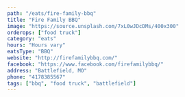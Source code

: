 ```yaml
---
path: "/eats/fire-family-bbq"
title: "Fire Family BBQ"
image: "https://source.unsplash.com/7xL0wJDcDMs/400x300"
orderops: ["food truck"]
category: "eats"
hours: "Hours vary"
eatsType: "BBQ"
website: "http://firefamilybbq.com/"
facebook: "https://www.facebook.com/firefamilybbq/"
address: "Battlefield, MO"
phone: "4178385567"
tags: ["bbq", "food truck", "battlefield"]
---
```

